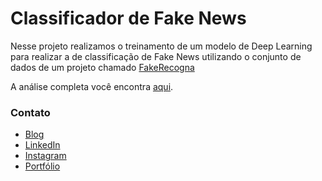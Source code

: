 # Classificador de Fake News

Nesse projeto realizamos o treinamento de um modelo de Deep Learning para realizar a de classificação de Fake News utilizando o conjunto de dados de um projeto chamado [FakeRecogna](https://github.com/Gabriel-Lino-Garcia/FakeRecogna)

A análise completa você encontra [aqui](https://colab.research.google.com/drive/11aQXZ-uCnOlCwSrQ72DCQbdqYUQUMVFE?usp=sharing).

### Contato

* [Blog](https://viniboscoa.dev/blog)
* [LinkedIn](https://linkedin.com/in/vinicius-boscoa)
* [Instagram](https://instagram.com/viniciusboscoa)
* [Portfólio](https://github.com/virb30/data_science)
